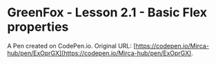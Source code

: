 # GreenFox - Lesson 2.1 - Basic Flex properties

A Pen created on CodePen.io. Original URL: [https://codepen.io/Mirca-hub/pen/ExOprGX](https://codepen.io/Mirca-hub/pen/ExOprGX).


